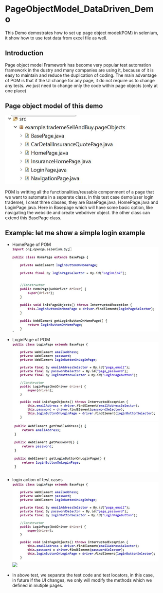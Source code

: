 # PageObjectModel_DataDriven_Demo
This Demo demostrates how to set up page object model(POM) in selenium, it show how to use test data from excel file as well.
## Introduction 
Page object model Framework has become very popular test automation framework in the dustry and many companies are using it, because of 
it is easy to maintain and reduce the duplication of coding.
The main advantage of POM is that if the UI change for any page, it do not require us to change any tests. we just need to change only the
code within page objects (only at one place)
## Page object model of this demo

![](https://github.com/AnnaQiao/PageObjectModel_DataDriven_Demo/blob/master/SeleniumeTestNGPOMTrademe/src/example/trademeSellAndBuy/pictures/pom.JPG)
 
 POM is writting all the functionalities/reusable componment of a page that we want to automate in a separate class. 
 In this test case demo(user login trademe), I creat three classes, they are BasePage.java, HomePage.java and LoginPage.java.
 Here in Basepage which will have some basic option, like navigating the webside and create webdriver object. the other class can extend this 
 BasePage class.
 ## Example: let me show a simple login example
 - HomePage of POM
![](https://github.com/AnnaQiao/PageObjectModel_DataDriven_Demo/blob/master/SeleniumeTestNGPOMTrademe/src/example/trademeSellAndBuy/pictures/HomePage.JPG) 
 - LoginPage of POM
![](https://github.com/AnnaQiao/PageObjectModel_DataDriven_Demo/blob/master/SeleniumeTestNGPOMTrademe/src/example/trademeSellAndBuy/pictures/LoginPage1.JPG) 
![](https://github.com/AnnaQiao/PageObjectModel_DataDriven_Demo/blob/master/SeleniumeTestNGPOMTrademe/src/example/trademeSellAndBuy/pictures/LoginPage2.JPG) 
 - login action of test cases
![](https://github.com/AnnaQiao/PageObjectModel_DataDriven_Demo/blob/master/SeleniumeTestNGPOMTrademe/src/example/trademeSellAndBuy/pictures/LoginPage1.JPG) 
![](https://github.com/AnnaQiao/PageObjectModel_DataDriven_Demo/blob/master/SeleniumeTestNGPOMTrademe/src/example/trademeSellAndBuy/pictures/LoginPage2) 

- In above test, we separate the test code and test locators, in this case, in future if the UI changes, we only will modify the methods which we defined in mutiple pages.

